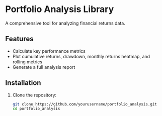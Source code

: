# Portfolio Analysis Library

A comprehensive tool for analyzing financial returns data.

## Features

- Calculate key performance metrics
- Plot cumulative returns, drawdown, monthly returns heatmap, and rolling metrics
- Generate a full analysis report

## Installation

1. Clone the repository:
   ```sh
   git clone https://github.com/yourusername/portfolio_analysis.git
   cd portfolio_analysis